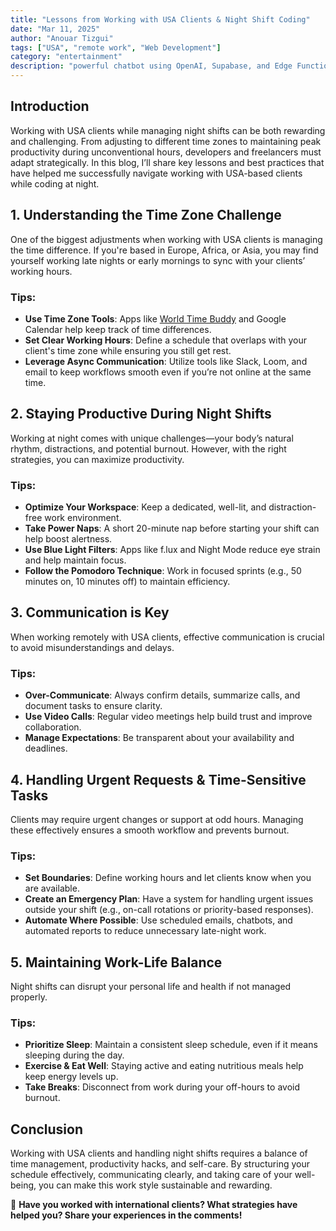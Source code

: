 ```yaml
---
title: "Lessons from Working with USA Clients & Night Shift Coding"
date: "Mar 11, 2025"
author: "Anouar Tizgui"
tags: ["USA", "remote work", "Web Development"]
category: "entertainment"
description: "powerful chatbot using OpenAI, Supabase, and Edge Functions—three technologies that ensure efficiency, scalability, and lightning-fast responses."
---
```


## Introduction

Working with USA clients while managing night shifts can be both rewarding and challenging. From adjusting to different time zones to maintaining peak productivity during unconventional hours, developers and freelancers must adapt strategically. In this blog, I’ll share key lessons and best practices that have helped me successfully navigate working with USA-based clients while coding at night.

## 1. Understanding the Time Zone Challenge

One of the biggest adjustments when working with USA clients is managing the time difference. If you're based in Europe, Africa, or Asia, you may find yourself working late nights or early mornings to sync with your clients’ working hours.

### Tips:

- **Use Time Zone Tools**: Apps like [World Time Buddy](https://www.worldtimebuddy.com/) and Google Calendar help keep track of time differences.
- **Set Clear Working Hours**: Define a schedule that overlaps with your client's time zone while ensuring you still get rest.
- **Leverage Async Communication**: Utilize tools like Slack, Loom, and email to keep workflows smooth even if you’re not online at the same time.

## 2. Staying Productive During Night Shifts

Working at night comes with unique challenges—your body’s natural rhythm, distractions, and potential burnout. However, with the right strategies, you can maximize productivity.

### Tips:

- **Optimize Your Workspace**: Keep a dedicated, well-lit, and distraction-free work environment.
- **Take Power Naps**: A short 20-minute nap before starting your shift can help boost alertness.
- **Use Blue Light Filters**: Apps like f.lux and Night Mode reduce eye strain and help maintain focus.
- **Follow the Pomodoro Technique**: Work in focused sprints (e.g., 50 minutes on, 10 minutes off) to maintain efficiency.

## 3. Communication is Key

When working remotely with USA clients, effective communication is crucial to avoid misunderstandings and delays.

### Tips:

- **Over-Communicate**: Always confirm details, summarize calls, and document tasks to ensure clarity.
- **Use Video Calls**: Regular video meetings help build trust and improve collaboration.
- **Manage Expectations**: Be transparent about your availability and deadlines.

## 4. Handling Urgent Requests & Time-Sensitive Tasks

Clients may require urgent changes or support at odd hours. Managing these effectively ensures a smooth workflow and prevents burnout.

### Tips:

- **Set Boundaries**: Define working hours and let clients know when you are available.
- **Create an Emergency Plan**: Have a system for handling urgent issues outside your shift (e.g., on-call rotations or priority-based responses).
- **Automate Where Possible**: Use scheduled emails, chatbots, and automated reports to reduce unnecessary late-night work.

## 5. Maintaining Work-Life Balance

Night shifts can disrupt your personal life and health if not managed properly.

### Tips:

- **Prioritize Sleep**: Maintain a consistent sleep schedule, even if it means sleeping during the day.
- **Exercise & Eat Well**: Staying active and eating nutritious meals help keep energy levels up.
- **Take Breaks**: Disconnect from work during your off-hours to avoid burnout.

## Conclusion

Working with USA clients and handling night shifts requires a balance of time management, productivity hacks, and self-care. By structuring your schedule effectively, communicating clearly, and taking care of your well-being, you can make this work style sustainable and rewarding.

🚀 **Have you worked with international clients? What strategies have helped you? Share your experiences in the comments!**
